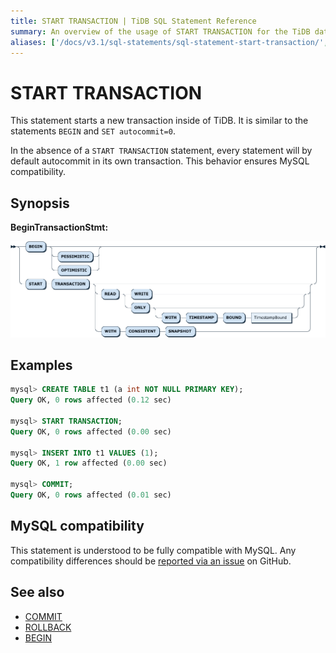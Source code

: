 ```yaml
---
title: START TRANSACTION | TiDB SQL Statement Reference
summary: An overview of the usage of START TRANSACTION for the TiDB database.
aliases: ['/docs/v3.1/sql-statements/sql-statement-start-transaction/','/docs/v3.1/reference/sql/statements/start-transaction/']
---
```


# START TRANSACTION

This statement starts a new transaction inside of TiDB. It is similar to the statements `BEGIN` and `SET autocommit=0`.

In the absence of a `START TRANSACTION` statement, every statement will by default autocommit in its own transaction. This behavior ensures MySQL compatibility.

## Synopsis

**BeginTransactionStmt:**

![BeginTransactionStmt](/media/sqlgram/BeginTransactionStmt.png)

## Examples

```sql
mysql> CREATE TABLE t1 (a int NOT NULL PRIMARY KEY);
Query OK, 0 rows affected (0.12 sec)

mysql> START TRANSACTION;
Query OK, 0 rows affected (0.00 sec)

mysql> INSERT INTO t1 VALUES (1);
Query OK, 1 row affected (0.00 sec)

mysql> COMMIT;
Query OK, 0 rows affected (0.01 sec)
```

## MySQL compatibility

This statement is understood to be fully compatible with MySQL. Any compatibility differences should be [reported via an issue](/report-issue.md) on GitHub.

## See also

* [COMMIT](/sql-statements/sql-statement-commit.md)
* [ROLLBACK](/sql-statements/sql-statement-rollback.md)
* [BEGIN](/sql-statements/sql-statement-begin.md)
